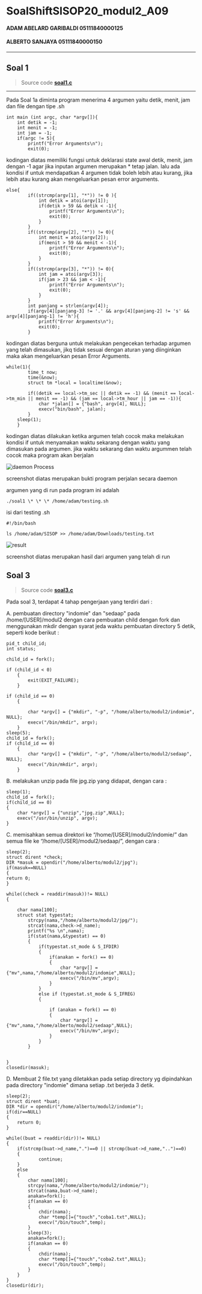 # SoalShiftSISOP20_modul2_A09
#### ADAM ABELARD GARIBALDI 05111840000125
#### ALBERTO SANJAYA 05111840000150
---

## Soal 1 
 > Source code 
 > **[soal1.c](https://github.com/Alberto0150/SoalShiftSISOP20_modul2_A09/blob/master/soal1/soal1.c)**
---
Pada Soal 1a diminta program menerima 4 argumen yaitu detik, menit, jam dan file dengan tipe .sh
```
int main (int argc, char *argv[]){
	int detik = -1;
	int menit = -1;
	int jam = -1;
	if(argc != 5){
		printf("Error Arguments\n");
		exit(0);
```
kodingan diatas memiliki fungsi untuk deklarasi state awal detik, menit, jam dengan -1 agar jika inputan argumen merupakan * tetap jalan. lalu ada kondisi if untuk mendapatkan 4 argumen tidak boleh lebih atau kurang, jika lebih atau kurang akan mengeluarkan pesan error arguments.
```
else{
		if((strcmp(argv[1], "*")) != 0 ){
			int detik = atoi(argv[1]);
			if(detik > 59 && detik < -1){
				printf("Error Arguments\n");
				exit(0);
			}
		}
		if((strcmp(argv[2], "*")) != 0){
			int menit = atoi(argv[2]);
			if(menit > 59 && menit < -1){
				printf("Error Arguments\n");
				exit(0);
			}
		}
		if((strcmp(argv[3], "*")) != 0){
			int jam = atoi(argv[3]);
			if(jam > 23 && jam < -1){
				printf("Error Arguments\n");
				exit(0);
			}
		}
		int panjang = strlen(argv[4]);
		if(argv[4][panjang-3] != '.' && argv[4][panjang-2] != 's' && argv[4][panjang-1] != 'h'){
			printf("Error Arguments\n");
			exit(0);
		}
```
kodingan diatas berguna untuk melakukan pengecekan terhadap argumen yang telah dimasukan, jikq tidak sesuai dengan aturan yang diinginkan maka akan mengeluarkan pesan Error Arguments.
```
while(1){
		time_t now;
		time(&now);
		struct tm *local = localtime(&now);

		if((detik == local->tm_sec || detik == -1) && (menit == local->tm_min || menit == -1) && (jam == local->tm_hour || jam == -1)){
			char *jalan[] = {"bash", argv[4], NULL};
			execv("bin/bash", jalan);
		}
	sleep(1);
	}
```
kodingan diatas dilakukan ketika argumen telah cocok maka melakukan kondisi if untuk menyamakan waktu sekarang dengan waktu yang dimasukan pada argumen. jika waktu sekarang dan waktu argummen telah cocok maka program akan berjalan

![daemon Process](/img/daemon.png)

screenshot diatas merupakan bukti program perjalan secara daemon

argumen yang di run pada program ini adalah 
```
./soal1 \* \* \* /home/adam/testing.sh
```
isi dari testing .sh
```
#!/bin/bash

ls /home/adam/SISOP >> /home/adam/Downloads/testing.txt
```

![result](/img/result.png)

screenshot diatas merupakan hasil dari argumen yang telah di run

## Soal 3
> Source code 
> **[soal3.c](https://github.com/Alberto0150/SoalShiftSISOP20_modul2_A09/blob/master/soal3/soal3.c)**

Pada soal 3, terdapat 4 tahap pengerjaan yang terdiri dari  :

A. pembuatan directory "indomie" dan "sedaap" pada /home/[USER]/modul2 dengan cara pembuatan child dengan fork dan menggunakan mkdir dengan syarat jeda waktu pembuatan directory 5 detik, seperti kode berikut :

```
pid_t child_id;
int status;

child_id = fork();

if (child_id < 0) 
	{
		exit(EXIT_FAILURE); 
	}

if (child_id == 0) 
	{

		char *argv[] = {"mkdir", "-p", "/home/alberto/modul2/indomie", NULL};
		execv("/bin/mkdir", argv);
	}
sleep(5);
child_id = fork();
if (child_id == 0) 
	{	
		char *argv[] = {"mkdir", "-p", "/home/alberto/modul2/sedaap", NULL};
		execv("/bin/mkdir", argv);
	}
```
B. melakukan unzip pada file jpg.zip yang didapat, dengan cara :

```
sleep(1);
child_id = fork();
if(child_id == 0)
{
	char *argv[] = {"unzip","jpg.zip",NULL};
	execv("/usr/bin/unzip", argv);
}
```
C. memisahkan semua direktori  ke “/home/[USER]/modul2/indomie/” dan semua file ke
“/home/[USER]/modul2/sedaap/”, dengan cara :

```
sleep(2);
struct dirent *check;
DIR *masuk = opendir("/home/alberto/modul2/jpg");
if(masuk==NULL)
{
return 0;
}

while((check = readdir(masuk))!= NULL)
{
	
	char nama[100];
	struct stat typestat;
		strcpy(nama,"/home/alberto/modul2/jpg/");
		strcat(nama,check->d_name);
		printf("%s \n",nama);
		if(stat(nama,&typestat) == 0)
		{
			if(typestat.st_mode & S_IFDIR)
			{
				if(anakan = fork() == 0)
				{
					char *argv[] = {"mv",nama,"/home/alberto/modul2/indomie",NULL};
					execv("/bin/mv",argv);
				}
			}
			else if (typestat.st_mode & S_IFREG)
			{
				
				if (anakan = fork() == 0)
				{
					char *argv[] = {"mv",nama,"/home/alberto/modul2/sedaap",NULL};
					execv("/bin/mv",argv);
				}
			}
		}
	

}
closedir(masuk);

```


D. Membuat 2 file.txt yang diletakkan pada setiap directory yg dipindahkan pada directory "indomie" dimana setiap .txt berjeda 3 detik.
```
sleep(2);
struct dirent *buat;
DIR *dir = opendir("/home/alberto/modul2/indomie");
if(dir==NULL)
{
	return 0;
}

while((buat = readdir(dir))!= NULL)
{
	if(strcmp(buat->d_name,".")==0 || strcmp(buat->d_name,"..")==0)
	{
        	continue;
	}
	else
	{
		char nama[100];
		strcpy(nama,"/home/alberto/modul2/indomie/");
		strcat(nama,buat->d_name);
		anakan=fork();
		if(anakan == 0)
		{
			chdir(nama);
			char *temp[]={"touch","coba1.txt",NULL};
			execv("/bin/touch",temp);
		}
		sleep(3);
		anakan=fork();
		if(anakan == 0)
		{
			chdir(nama);
			char *temp[]={"touch","coba2.txt",NULL};
			execv("/bin/touch",temp);
		}	
	}
}
closedir(dir);
```
